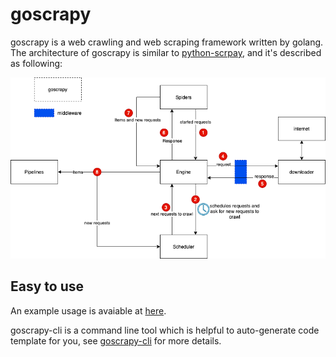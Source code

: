 # goscrapy

goscrapy is a web crawling and web scraping framework written by golang. The architecture of goscrapy is similar to [python-scrpay](https://docs.scrapy.org/en/latest/topics/architecture.html), and it's described as following:

![Data Flow](assets/architecture.drawio.png)

## Easy to use
An example usage is avaiable at [here](example/).

goscrapy-cli is a command line tool which is helpful to auto-generate code template for you, see [goscrapy-cli](cmd/goscrapy-cli/README.md) for more details.
